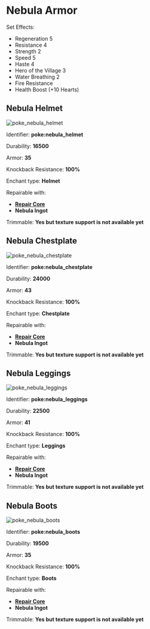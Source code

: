 # Nebula Armor

Set Effects:
* Regeneration 5
* Resistance 4
* Strength 2
* Speed 5
* Haste 4
* Hero of the Village 3
* Water Breathing 2
* Fire Resistance
* Health Boost (+10 Hearts)

## Nebula Helmet
![poke_nebula_helmet](https://github.com/ItsMePok/PFE/assets/136857747/8a8a4206-a536-4cc4-a06b-992949809105)

Identifier: **poke:nebula_helmet**

Durability: **16500**

Armor: **35**

Knockback Resistance: **100%**

Enchant type: **Helmet**

Repairable with:
* **[Repair Core](https://github.com/ItsMePok/PFE/wiki/Repair-Core)**
* **Nebula Ingot**

Trimmable: **Yes but texture support is not available yet**

## Nebula Chestplate
![poke_nebula_chestplate](https://github.com/ItsMePok/PFE/assets/136857747/ed6151d0-659c-49d8-9e45-a86725fd7ec4)

Identifier: **poke:nebula_chestplate**

Durability: **24000**

Armor: **43**

Knockback Resistance: **100%**

Enchant type: **Chestplate**

Repairable with:
* **[Repair Core](https://github.com/ItsMePok/PFE/wiki/Repair-Core)**
* **Nebula Ingot**

Trimmable: **Yes but texture support is not available yet**

## Nebula Leggings
![poke_nebula_leggings](https://github.com/ItsMePok/PFE/assets/136857747/bdd92346-bae0-423a-8ecb-f9c9f36f0bf2)

Identifier: **poke:nebula_leggings**

Durability: **22500**

Armor: **41**

Knockback Resistance: **100%**

Enchant type: **Leggings**

Repairable with:
* **[Repair Core](https://github.com/ItsMePok/PFE/wiki/Repair-Core)**
* **Nebula Ingot**

Trimmable: **Yes but texture support is not available yet**

## Nebula Boots
![poke_nebula_boots](https://github.com/ItsMePok/PFE/assets/136857747/70f39fe1-4962-41af-9419-3237fff2d5f9)

Identifier: **poke:nebula_boots**

Durability: **19500**

Armor: **35**

Knockback Resistance: **100%**

Enchant type: **Boots**

Repairable with:
* **[Repair Core](https://github.com/ItsMePok/PFE/wiki/Repair-Core)**
* **Nebula Ingot**

Trimmable: **Yes but texture support is not available yet**

